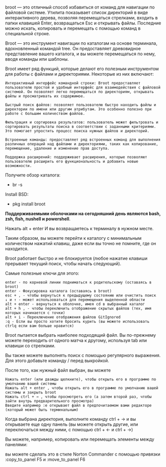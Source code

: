 broot — это отличный способ избавиться от команд для навигации по файловой системе. Утилита показывает список директорий в виде интерактивного дерева, позволяя перемещаться стрелками, входить в папки клавишей Enter, возвращаться Esc и открывать файлы. Последние можно искать, копировать и перемещать с помощью команд в специальной строке.

Broot — это инструмент навигации по каталогам на основе терминала, вдохновленный командой tree.
Он предоставляет древовидное представление вашего каталога, и вы можете перемещаться по нему, вводя команды или шаблоны.

Broot имеет ряд функций, которые делают его полезным инструментом для работы с файлами и директориями. Некоторые из них включают:

    Интерактивный интерфейс командной строки: Broot предоставляет пользователю простой и удобный интерфейс для взаимодействия с файловой системой. Он позволяет легко перемещаться по директориям, открывать файлы и просматривать их содержимое.

    Быстрый поиск файлов: позволяет пользователю быстро находить файлы и директории по имени или другим атрибутам. Это особенно полезно при работе с большим количеством файлов.

    Фильтрация и сортировка результатов: пользователь может фильтровать и сортировать результаты поиска в соответствии с заданными критериями. Это помогает упростить процесс поиска нужных файлов и директорий.

    Встроенные команды: предоставляет ряд встроенных команд для выполнения различных операций над файлами и директориями, таких как копирование, перемещение, удаление и изменение прав доступа.

    Поддержка расширений: поддерживает расширения, которые позволяют пользователю расширить его функциональность и добавить новые возможности.

Получите обзор каталога:

-  br -s

Install BSD:

- pkg install broot

**Поддерживаемыми оболочками на сегодняшний день являются bash, zsh, fish, nushell и powershell**.

Нажать alt + enter И вы возвращаетесь к терминалу в нужном месте.

Таким образом, вы можете перейти к каталогу с минимальным количеством нажатий клавиш, даже если вы точно не помните, где он находится.

Broot работает быстро и не блокируется (любое нажатие клавиши прерывает текущий поиск, чтобы начать следующий).

Самые полезные ключи для этого:


    enter - по корневой линии подниматься к родительскому (оставаясь в broot)
    enter - Фокусировка каталога (оставаясь в broot)
    esc + , - чтобы вернуться к предыдущему состоянию или очистить поиск
    ↓ и ↑ - может использоваться для перемещения выделенной области
    alt + enter - вернуться к оболочке, имея cd в выбранный каталог
    alt + h , - чтобы переключить отображение скрытых файлов (тех, имя которых начинается с точки)
    alt + i - Переключение отображения файлов GitIgnored
    :q - Если вы просто хотите бросить курить (вы можете использовать ctrlq если вам больше нравится)

Broot пытается выбрать наиболее подходящий файл. Вы по-прежнему можете переходить от одного матча к другому, используя tab или клавиши со стрелками.

Вы также можете выполнять поиск с помощью регулярного выражения. Для этого добавьте команду / перед выкройкой.

После того, как нужный файл выбран, вы можете

    Нажать enter (или дважды щелкните), чтобы открыть его в программе по умолчанию вашей системы
    Нажать alt + enter , чтобы открыть его в программе по умолчанию вашей системы и закрыть broot
    Нажать ctrl + → , чтобы просмотреть его (а затем второй раз, чтобы зайти внутрь предварительного просмотра)
    Введите например :e открывает файл в предпочитаемом вами редакторе (который может быть терминальным)

Когда выбрана директория, выполните команду ctrl + → и вы открываете еще одну панель (вы можете открыть другие, или переключаться между ними, с помощью ctrl + ← и ctrl + →)

Вы можете, например, копировать или перемещать элементы между панелями:

вы можете сделать это в стиле Norton Commander с помощью привязки :copy_to_panel  F5 и :move_to_panel  F6


